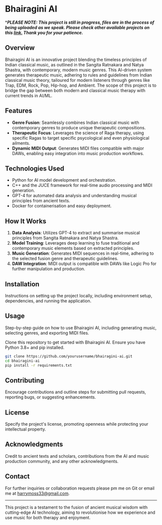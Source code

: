 # Bhairagini AI

****PLEASE NOTE: This project is still in progress, files are in the process of being uploaded as we speak. Please check other available projects on this [link.](https://github.com/HarryLMoss) Thank you for your patience.***

## Overview
Bhairagini AI is an innovative project blending the timeless principles of Indian classical music, as outlined in the Sangita Ratnakara and Natya Shastra, with contemporary, modern music genres. This AI-driven system generates therapeutic music, adhering to rules and guidelines from Indian classical music theory, tailoured for modern listeners through genres like Trap, EDM, Rock, Pop, Hip-hop, and Ambient. The scope of this project is to bridge the gap between both modern and classical music therapy with current trends in AI/ML.

## Features
- **Genre Fusion**: Seamlessly combines Indian classical music with contemporary genres to produce unique therapeutic compositions.
- **Therapeutic Focus**: Leverages the science of Raga therapy, using specific Ragas to target specific psycological and even physiological ailments.
- **Dynamic MIDI Output**: Generates MIDI files compatible with major DAWs, enabling easy integration into music production workflows.

## Technologies Used
- Python for AI model development and orchestration.
- C++ and the JUCE framework for real-time audio processing and MIDI generation.
- GPT-4 for automated data analysis and understanding musical principles from ancient texts.
- Docker for containerisation and easy deployment.

## How It Works
1. **Data Analysis**: Utilizes GPT-4 to extract and summarise musical principles from Sangita Ratnakara and Natya Shastra.
2. **Model Training**: Leverages deep learning to fuse traditional and contemporary music elements based on extracted principles.
3. **Music Generation**: Generates MIDI sequences in real-time, adhering to the selected fusion genre and therapeutic guidelines.
4. **DAW Integration**: MIDI output is compatible with DAWs like Logic Pro for further manipulation and production.

## Installation
Instructions on setting up the project locally, including environment setup, dependencies, and running the application.

## Usage
Step-by-step guide on how to use Bhairagini AI, including generating music, selecting genres, and exporting MIDI files.

Clone this repository to get started with Bhairagini AI. Ensure you have Python 3.8+ and pip installed.
```bash
git clone https://github.com/yourusername/bhairagini-ai.git
cd bhairagini-ai
pip install -r requirements.txt
```

## Contributing
Encourage contributions and outline steps for submitting pull requests, reporting bugs, or suggesting enhancements.

## License
Specify the project's license, promoting openness while protecting your intellectual property.

## Acknowledgments
Credit to ancient texts and scholars, contributions from the AI and music production community, and any other acknowledgments.

## Contact
For further inquiries or collaboration requests please pm me on Git or email me at harrymoss33@gmail.com.

---

This project is a testament to the fusion of ancient musical wisdom with cutting-edge AI technology, aiming to revolutionise how we experience and use music for both therapy and enjoyment.

